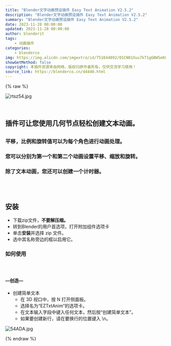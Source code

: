 ```yaml
---
title: "Blender文字动画预设插件 Easy Text Animation V2.5.2"
description: "Blender文字动画预设插件 Easy Text Animation V2.5.2"
summary: "Blender文字动画预设插件 Easy Text Animation V2.5.2"
date: 2023-11-28 00:00:00
updated: 2023-11-28 00:00:00
author: blenderit
tags: 
    - 动画插件
categories:
    - blenderco
img: https://img.alicdn.com/imgextra/i4/751044092/O1CN01Xuu7kT1g6BWSeKQBs_!!751044092.jpg
showGetMethod: false
copyright: 本插件资源来自网络，版权归原作者所有，仅供交流学习使用！
source_link: https://blenderco.cn/44440.html
---
```


{% raw %}
<p><img class="aligncenter" src="https://img.alicdn.com/imgextra/i4/751044092/O1CN01Xuu7kT1g6BWSeKQBs_!!751044092.jpg" alt="rtsz54.jpg "></p><p> </p><h2>插件可让您使用几何节点轻松创建文本动画。</h2><h2></h2><h3>平移，比例和旋转值可以为每个角色进行动画处理。</h3><h3>您可以分别为第一个和第二个动画设置平移、缩放和旋转。</h3><h3><span style="color: #202124;">除了文本动画，您还可以创建一个计时器。</span></h3><h2><b> </b></h2><h2><b>安装</b></h2><ul>
<li>下载zip文件，<strong>不要解压缩。</strong></li>
<li>转到Blender的用户首选项，打开附加组件选项卡</li>
<li>单击<strong>安装</strong>并选择 zip 文件。</li>
<li>选中其名称旁边的框以启用它。</li>
</ul><h3><b>如何使用</b></h3><h3><b> </b></h3><h4><b>—创造—</b></h4><ul>
<li>创建简单文本
<ul>
<li>在 3D 视口中，按 N 打开侧面板。</li>
<li>选择名为“EZTxtAnim”的选项卡。</li>
<li>在文本输入字段中键入任何文本，然后按“创建简单文本”。</li>
<li>如果要创建新行，请在要换行的位置键入 \n。</li>
</ul>
</li>
</ul><p><img src="https://img.alicdn.com/imgextra/i3/751044092/O1CN01Aty7UM1g6BWQyw1Am_!!751044092.jpg" alt="54ADA.jpg "></p>
<div style="display: none">blenderco</div>
{% endraw %}